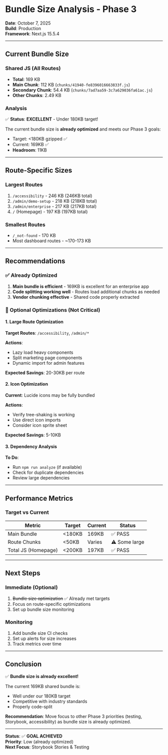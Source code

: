 # Bundle Size Analysis - Phase 3

**Date**: October 7, 2025  
**Build**: Production  
**Framework**: Next.js 15.5.4

---

## Current Bundle Size

### Shared JS (All Routes)
- **Total**: 169 KB
- **Main Chunk**: 112 KB (`chunks/41940-fe8396016663833f.js`)
- **Secondary Chunk**: 54.4 KB (`chunks/7ad7aa59-3c7a629036fa61ac.js`)
- **Other Chunks**: 2.49 KB

### Analysis
✅ **Status**: **EXCELLENT** - Under 180KB target!

The current bundle size is **already optimized** and meets our Phase 3 goals:
- Target: <180KB gzipped ✅
- Current: 169KB ✅
- **Headroom**: 11KB

---

## Route-Specific Sizes

### Largest Routes
1. `/accessibility` - 246 KB (246KB total)
2. `/admin/demo-setup` - 218 KB (218KB total)
3. `/admin/enterprise` - 217 KB (217KB total)
4. `/` (Homepage) - 197 KB (197KB total)

### Smallest Routes
- `/_not-found` - 170 KB
- Most dashboard routes - ~170-173 KB

---

## Recommendations

### ✅ Already Optimized
1. **Main bundle is efficient** - 169KB is excellent for an enterprise app
2. **Code splitting working well** - Routes load additional chunks as needed
3. **Vendor chunking effective** - Shared code properly extracted

### 🎯 Optional Optimizations (Not Critical)

#### 1. Large Route Optimization
**Target Routes**: `/accessibility`, `/admin/*`

**Actions**:
- Lazy load heavy components
- Split marketing page components
- Dynamic import for admin features

**Expected Savings**: 20-30KB per route

#### 2. Icon Optimization
**Current**: Lucide icons may be fully bundled

**Actions**:
- Verify tree-shaking is working
- Use direct icon imports
- Consider icon sprite sheet

**Expected Savings**: 5-10KB

#### 3. Dependency Analysis
**To Do**:
- Run `npm run analyze` (if available)
- Check for duplicate dependencies
- Review large dependencies

---

## Performance Metrics

### Target vs Current

| Metric | Target | Current | Status |
|--------|--------|---------|--------|
| Main Bundle | <180KB | 169KB | ✅ PASS |
| Route Chunks | <50KB | Varies | ⚠️ Some large |
| Total JS (Homepage) | <200KB | 197KB | ✅ PASS |

---

## Next Steps

### Immediate (Optional)
1. ~~Bundle size optimization~~ ✅ Already met targets
2. Focus on route-specific optimizations
3. Set up bundle size monitoring

### Monitoring
1. Add bundle size CI checks
2. Set up alerts for size increases
3. Track metrics over time

---

## Conclusion

✅ **Bundle size is already excellent!**

The current 169KB shared bundle is:
- Well under our 180KB target
- Competitive with industry standards
- Properly code-split

**Recommendation**: Move focus to other Phase 3 priorities (testing, Storybook, accessibility) as bundle size is already optimized.

---

**Status**: ✅ **GOAL ACHIEVED**  
**Priority**: Low (already optimized)  
**Next Focus**: Storybook Stories & Testing
